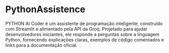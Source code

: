 # PythonAssistence
PYTHON AI Coder é um assistente de programação inteligente, construído com Streamlit e alimentado pela API da Groq. Projetado para ajudar desenvolvedores iniciantes, ele responde a perguntas sobre a linguagem Python, fornecendo explicações claras, exemplos de código comentados e links para a documentação oficial.
